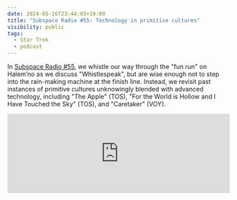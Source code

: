 ```yaml
---
date: 2024-05-16T23:44:03+10:00
title: "Subspace Radio #55: Technology in primitive cultures"
visibility: public
tags:
  - Star Trek
  - podcast
---
```


In [Subspace Radio #55](https://www.subspace.fm/episodes/episode-55-technology-in-primitive-cultures-dis-5x06-whistlespeak), we whistle our way through the "fun run" on Halem’no as we discuss "Whistlespeak", but are wise enough not to step into the rain-making machine at the finish line. Instead, we revisit past instances of primitive cultures unknowingly blended with advanced technology, including "The Apple" (TOS), "For the World is Hollow and I Have Touched the Sky" (TOS), and "Caretaker" (VOY).

<iframe width="100%" height="180" frameborder="no" scrolling="no" seamless="" src="https://share.transistor.fm/e/bc905343"></iframe>
